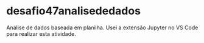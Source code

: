 # desafio47analisededados
Análise de dados baseada em planilha. Usei a extensão Jupyter no VS Code para realizar esta atividade.
